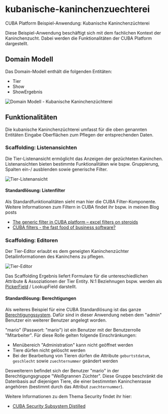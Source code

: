 # kubanische-kaninchenzuechterei
CUBA Platform Beispiel-Anwendung: Kubanische Kaninchenzüchterei

Diese Beispiel-Anwendung beschäftigt sich mit dem fachlichen Kontext der Kaninchenzucht. Dabei werden die Funktionalitäten der CUBA Platform dargestellt.

## Domain Modell
Das Domain-Modell enthält die folgenden Entitäten:

- Tier
- Show
- ShowErgebnis

![Domain Modell - Kubanische Kaninchenzüchterei](https://github.com/mariodavid/kubanische-kaninchenzuechterei/blob/master/images/domain-modell.png)


## Funktionalitäten

Die kubanische Kaninchenzüchterei umfasst für die oben genannten Entitäten Eingabe Oberflächen zum Pflegen der entsprechenden Daten.

### Scaffolding: Listenansichten

Die Tier-Listenansicht ermöglicht das Anzeigen der gezüchteten Kaninchen. Listenansichten bieten bestimmte Funktionalitäten wie bspw. Gruppierung, Spalten ein-/ ausblenden sowie generische Filter.

![Tier-Listenansicht](https://github.com/mariodavid/kubanische-kaninchenzuechterei/blob/master/images/tier-listenansicht.png)

#### Standardlösung: Listenfilter
Als Standardfunktionalitäten sieht man hier die CUBA Filter-Komponente. Weitere Informationen zum Filtern in CUBA findet ihr bspw. in meinen Blog posts

* [The generic filter in CUBA platform – excel filters on steroids](https://www.road-to-cuba-and-beyond.com/the-generic-filter-in-cuba-platform-excel-filters-on-steorids/)
* [CUBA filters - the fast food of business software?](https://www.road-to-cuba-and-beyond.com/cuba-filters-the-fast-food-of-business-software/)


### Scaffolding: Editoren

Der Tier-Editor erlaubt es dem geneigten Kaninchenzüchter Detailinformationen des Kaninchens zu pflegen.

![Tier-Editor](https://github.com/mariodavid/kubanische-kaninchenzuechterei/blob/master/images/tier-editor.png)

Das Scaffolding Ergebnis liefert Formulare für die untereschiedlichen Attribute & Assoziationen der Tier Entity. N:1 Beziehnugen bspw. werden als [PickerField](https://demo.cuba-platform.com/sampler/open?screen=simple-pickerfield) / LookupField darstellt.

#### Standardlösung: Berechtigungen

Als weiteres Beispiel für eine CUBA Standardlösung ist das ganze [Berechtigungssystem](https://doc.cuba-platform.com/manual-6.5/security_subsystem.html). Dafür sind in dieser Anwendung neben dem "admin" Benutzer ein weiterer Benutzer angelegt worden. 

"mario" (Passwort: "mario") ist ein Benutzer mit der Benutzerrolle "Mitarbeiter". Für diese Rolle gelten folgende Einschränkungen:
 
 * Menübereich "Administration" kann nicht geöffnet werden
 * Tiere dürfen nicht gelöscht werden
 * Bei der Bearbeitung von Tieren dürfen die Attribute `geburtstdatum`, `geschlecht` sowie `zuechternummer` geändert werden
 
 Desweiterern befindet sich der Benutzer "mario" in der Berechtigungsgruppe "Weißgrannen Züchter". Diese Gruppe beschränkt die Datenbasis auf diejenigen Tiere, die einer bestimmten Kaninchenrasse angehören (bestimmt durch das Attribut `zuechternummer`).
 
 Weitere Informationen zu dem Thema Security findet ihr hier:
 
 * [CUBA Security Subsystem Distilled](https://www.road-to-cuba-and-beyond.com/cuba-security-subsystem-distilled/)
